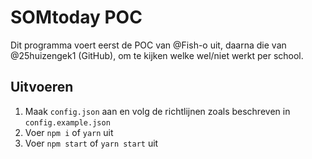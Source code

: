 # SOMtoday POC
Dit programma voert eerst de POC van @Fish-o uit, daarna die van @25huizengek1 (GitHub), om te kijken welke wel/niet werkt per school.

## Uitvoeren
1. Maak `config.json` aan en volg de richtlijnen zoals beschreven in `config.example.json`
2. Voer `npm i` of `yarn` uit
3. Voer `npm start` of `yarn start` uit